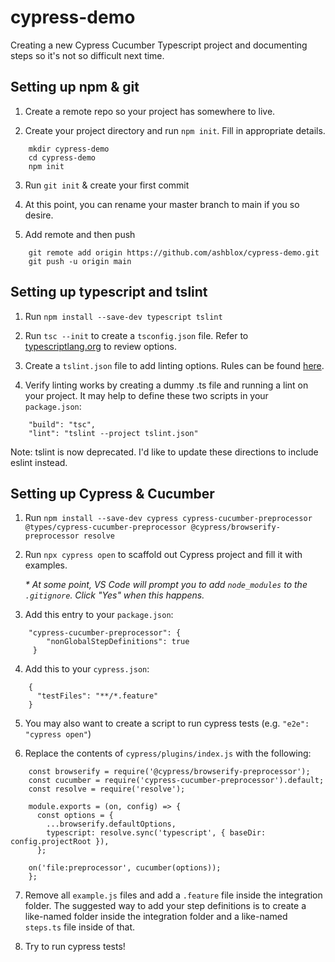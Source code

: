 # cypress-demo

Creating a new Cypress Cucumber Typescript project and documenting steps so it's not so difficult next time.

## Setting up npm & git

1. Create a remote repo so your project has somewhere to live.

2. Create your project directory and run `npm init`. Fill in appropriate details.
```
    mkdir cypress-demo
    cd cypress-demo
    npm init
 ```
    
3. Run `git init` & create your first commit

4. At this point, you can rename your master branch to main if you so desire.

5. Add remote and then push
```
    git remote add origin https://github.com/ashblox/cypress-demo.git
    git push -u origin main
```

## Setting up typescript and tslint

1. Run `npm install --save-dev typescript tslint`

2. Run `tsc --init` to create a `tsconfig.json` file. Refer to [typescriptlang.org](https://www.typescriptlang.org/tsconfig) to review options.

3. Create a `tslint.json` file to add linting options. Rules can be found [here](https://palantir.github.io/tslint/rules/).

4. Verify linting works by creating a dummy .ts file and running a lint on your project. It may help to define these two scripts in your `package.json`:
```
    "build": "tsc",
    "lint": "tslint --project tslint.json"
```
Note: tslint is now deprecated. I'd like to update these directions to include eslint instead.

## Setting up Cypress & Cucumber

1. Run `npm install --save-dev cypress cypress-cucumber-preprocessor @types/cypress-cucumber-preprocessor @cypress/browserify-preprocessor resolve`

3. Run `npx cypress open` to scaffold out Cypress project and fill it with examples.

    _* At some point, VS Code will prompt you to add `node_modules` to the `.gitignore`. Click "Yes" when this happens._

3. Add this entry to your `package.json`:
```
    "cypress-cucumber-preprocessor": {
        "nonGlobalStepDefinitions": true
     }
```

4. Add this to your `cypress.json`:
```
    {
      "testFiles": "**/*.feature"
    }
```
     
5. You may also want to create a script to run cypress tests (e.g. `"e2e": "cypress open"`)

6. Replace the contents of `cypress/plugins/index.js` with the following: 

```
    const browserify = require('@cypress/browserify-preprocessor');
    const cucumber = require('cypress-cucumber-preprocessor').default;
    const resolve = require('resolve');

    module.exports = (on, config) => {
      const options = {
        ...browserify.defaultOptions,
        typescript: resolve.sync('typescript', { baseDir: config.projectRoot }),
      };

    on('file:preprocessor', cucumber(options));
    };
```

7. Remove all `example.js` files and add a `.feature` file inside the integration folder. The suggested way to add your step definitions is to create a like-named folder inside the integration folder and a like-named `steps.ts` file inside of that.

8. Try to run cypress tests!
